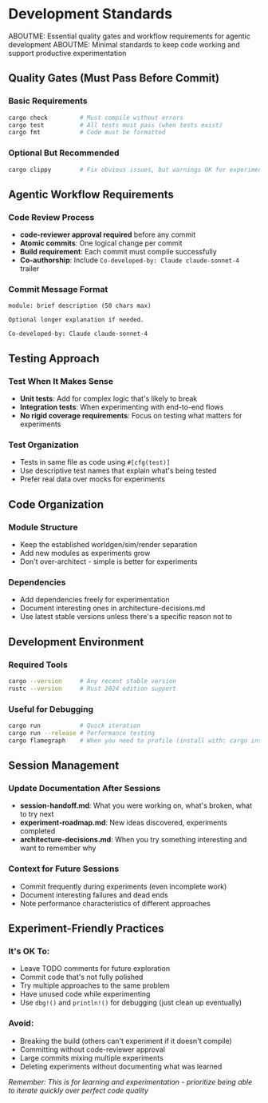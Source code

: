# Development Standards

ABOUTME: Essential quality gates and workflow requirements for agentic development
ABOUTME: Minimal standards to keep code working and support productive experimentation

## Quality Gates (Must Pass Before Commit)

### Basic Requirements
```bash
cargo check         # Must compile without errors
cargo test          # All tests must pass (when tests exist)
cargo fmt           # Code must be formatted
```

### Optional But Recommended
```bash
cargo clippy        # Fix obvious issues, but warnings OK for experiments
```

## Agentic Workflow Requirements

### Code Review Process
- **code-reviewer approval required** before any commit
- **Atomic commits**: One logical change per commit  
- **Build requirement**: Each commit must compile successfully
- **Co-authorship**: Include `Co-developed-by: Claude claude-sonnet-4` trailer

### Commit Message Format
```
module: brief description (50 chars max)

Optional longer explanation if needed.

Co-developed-by: Claude claude-sonnet-4
```

## Testing Approach

### Test When It Makes Sense
- **Unit tests**: Add for complex logic that's likely to break
- **Integration tests**: When experimenting with end-to-end flows
- **No rigid coverage requirements**: Focus on testing what matters for experiments

### Test Organization
- Tests in same file as code using `#[cfg(test)]`
- Use descriptive test names that explain what's being tested
- Prefer real data over mocks for experiments

## Code Organization

### Module Structure
- Keep the established worldgen/sim/render separation
- Add new modules as experiments grow
- Don't over-architect - simple is better for experiments

### Dependencies
- Add dependencies freely for experimentation
- Document interesting ones in architecture-decisions.md
- Use latest stable versions unless there's a specific reason not to

## Development Environment

### Required Tools
```bash
cargo --version     # Any recent stable version
rustc --version     # Rust 2024 edition support
```

### Useful for Debugging
```bash
cargo run           # Quick iteration
cargo run --release # Performance testing
cargo flamegraph    # When you need to profile (install with: cargo install flamegraph)
```

## Session Management

### Update Documentation After Sessions
- **session-handoff.md**: What you were working on, what's broken, what to try next
- **experiment-roadmap.md**: New ideas discovered, experiments completed
- **architecture-decisions.md**: When you try something interesting and want to remember why

### Context for Future Sessions
- Commit frequently during experiments (even incomplete work)  
- Document interesting failures and dead ends
- Note performance characteristics of different approaches

## Experiment-Friendly Practices

### It's OK To:
- Leave TODO comments for future exploration
- Commit code that's not fully polished
- Try multiple approaches to the same problem
- Have unused code while experimenting
- Use `dbg!()` and `println!()` for debugging (just clean up eventually)

### Avoid:
- Breaking the build (others can't experiment if it doesn't compile)
- Committing without code-reviewer approval
- Large commits mixing multiple experiments
- Deleting experiments without documenting what was learned

*Remember: This is for learning and experimentation - prioritize being able to iterate quickly over perfect code quality*